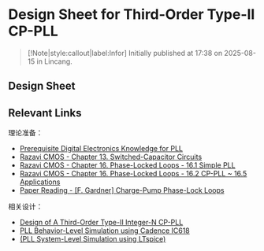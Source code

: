 # Design Sheet for Third-Order Type-II CP-PLL

> [!Note|style:callout|label:Infor]
> Initially published at 17:38 on 2025-08-15 in Lincang.

## Design Sheet



## Relevant Links

理论准备：
- [Prerequisite Digital Electronics Knowledge for PLL](<AnalogIC/Prerequisite Digital Electronics Knowledge for PLL.md>)
- [Razavi CMOS - Chapter 13. Switched-Capacitor Circuits](<AnalogIC/Razavi CMOS - Chapter 13. Switched-Capacitor Circuits.md>)
- [Razavi CMOS - Chapter 16. Phase-Locked Loops - 16.1 Simple PLL](<AnalogIC/Razavi CMOS - Chapter 16. Phase-Locked Loops - 16.1 Simple PLL.md>)
- [Razavi CMOS - Chapter 16. Phase-Locked Loops - 16.2 CP-PLL ~ 16.5 Applications](<AnalogIC/Razavi CMOS - Chapter 16. Phase-Locked Loops - 16.2 CP-PLL ~ 16.5 Applications.md>)
- [Paper Reading - [F. Gardner] Charge-Pump Phase-Lock Loops](<Papers/Phase-Locked Loop/[F. Gardner] Charge-Pump Phase-Lock Loops.md>)



相关设计：
- [Design of A Third-Order Type-II Integer-N CP-PLL](<Projects/Design of A Third-Order Type-II Integer-N CP-PLL.md>)
- [PLL Behavior-Level Simulation using Cadence IC618](<AnalogIC/PLL Behavior-Level Simulation using Cadence IC618.md>)
- [(PLL System-Level Simulation using LTspice)](<AnalogIC/PLL System-Level Simulation using LTspice.md>) 